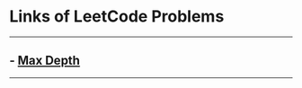 # Links of LeetCode Problems

---

## - [Max Depth]('https://leetcode.com/problems/maximum-depth-of-binary-tree/description/')  
---
